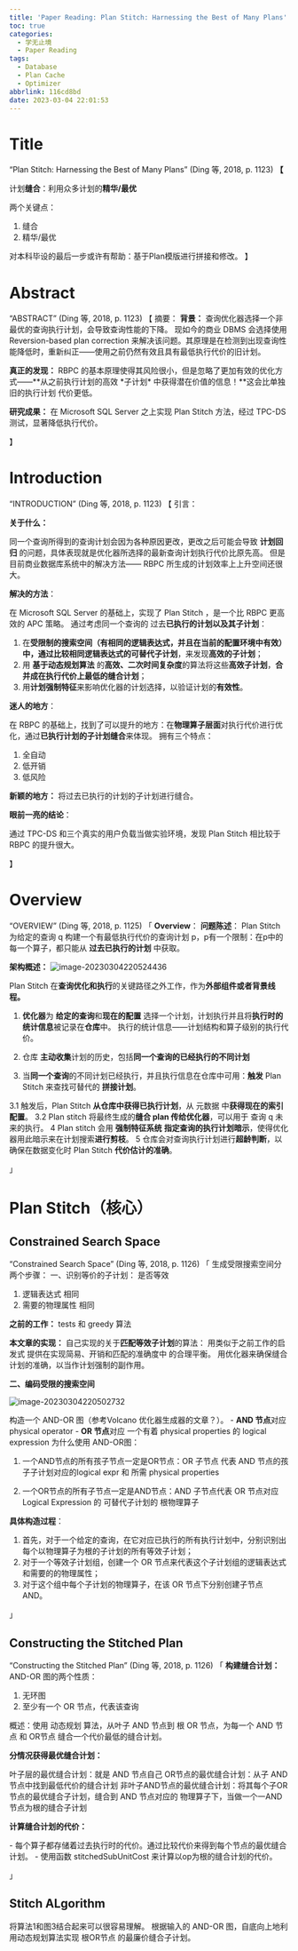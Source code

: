 ```yaml
---
title: 'Paper Reading: Plan Stitch: Harnessing the Best of Many Plans'
toc: true
categories:
  - 学无止境
  - Paper Reading
tags:
  - Database
  - Plan Cache
  - Optimizer
abbrlink: 116cd8bd
date: 2023-03-04 22:01:53
---
```


# Title

“Plan Stitch: Harnessing the Best of Many Plans” (Ding 等, 2018, p. 1123) **【**

计划**缝合**：利用众多计划的**精华/最优**


两个关键点：

1. 缝合
2. 精华/最优




对本科毕设的最后一步或许有帮助：基于Plan模版进行拼接和修改。
】



# Abstract

“ABSTRACT” (Ding 等, 2018, p. 1123) 【
摘要：
**背景：**
查询优化器选择一个非最优的查询执行计划，会导致查询性能的下降。
现如今的商业 DBMS 会选择使用 Reversion-based plan correction 来解决该问题。其原理是在检测到出现查询性能降低时，重新纠正——使用之前仍然有效且具有最低执行代价的旧计划。


**真正的发现：**
RBPC 的基本原理使得其风险很小，但是忽略了更加有效的优化方式——**从之前执行计划的高效 \*子计划\* 中获得潜在价值的信息！**这会比单独旧的执行计划 代价更低。


**研究成果：**
在 Microsoft SQL Server 之上实现 Plan Stitch 方法，经过 TPC-DS 测试，显著降低执行代价。


】



# Introduction

“INTRODUCTION” (Ding 等, 2018, p. 1123) 【
引言：


**关于什么：**

同一个查询所得到的查询计划会因为各种原因更改，更改之后可能会导致 **计划回归** 的问题，具体表现就是优化器所选择的最新查询计划执行代价比原先高。
但是目前商业数据库系统中的解决方法—— RBPC 所生成的计划效率上上升空间还很大。


**解决的方法**：

在 Microsoft SQL Server 的基础上，实现了 Plan Stitch ，是一个比 RBPC 更高效的 APC 策略。
通过考虑同一个查询的 过去**已执行的计划以及其子计划**：

1. 在**受限制的搜索空间（有相同的逻辑表达式，并且在当前的配置环境中有效）**中，通过比较相同逻辑表达式的**可替代子计划**，来发现**高效的子计划**；
2. 用 **基于动态规划算法** 的**高效、二次时间复杂度**的算法将这些**高效子计划**，**合并成在执行代价上最低的缝合计划**；
3. 用**计划强制特征**来影响优化器的计划选择，以验证计划的**有效性**。



**迷人的地方**：

在 RBPC 的基础上，找到了可以提升的地方：在**物理算子层面**对执行代价进行优化，通过**已执行计划的子计划缝合**来体现。
拥有三个特点：

1. 全自动
2. 低开销
3. 低风险



**新颖的地方：**
将过去已执行的计划的子计划进行缝合。


**眼前一亮的结论**：

通过 TPC-DS 和三个真实的用户负载当做实验环境，发现 Plan Stitch 相比较于 RBPC 的提升很大。

】

# Overview

“OVERVIEW” (Ding 等, 2018, p. 1125) 「
**Overview**：
**问题陈述**：
Plan Stitch 为给定的查询 q 构建一个有最低执行代价的查询计划 p，p有一个限制：在p中的每一个算子，都只能从 **过去已执行的计划** 中获取。


**架构概述：**
![image-20230304220524436](https://raw.githubusercontent.com/ZiHao256/Gallery/master/uPic/2023/03/image-20230304220524436.png)

Plan Stitch 在**查询优化和执行**的关键路径之外工作，作为**外部组件或者背景线程。**



1. **优化器**为 **给定的查询**和**现在的配置** 选择一个计划，计划执行并且将**执行时的统计信息**被记录在**仓库**中。 执行的统计信息——计划结构和算子级别的执行代价。



2. 仓库 **主动收集**计划的历史，包括**同一个查询的已经执行的不同计划**



3. 当**同一个查询**的不同计划已经执行，并且执行信息在仓库中可用：**触发** Plan Stitch 来查找可替代的 **拼接计划**。

3.1 触发后，Plan Stitch **从仓库中获得已执行计划**，从 元数据 中**获得现在的索引配置**。
3.2 Plan stitch 将最终生成的**缝合 plan 传给优化器**，可以用于 查询 q 未来的执行。
4 Plan stitch 会用 **强制特征系统** **指定查询的执行计划暗示**，使得优化器用此暗示来在计划搜索**进行剪枝**。
5 仓库会对查询执行计划进行**超龄判断**，以确保在数据变化时 Plan Stitch **代价估计的准确**。


」

# Plan Stitch（核心）

## Constrained Search Space

“Constrained Search Space” (Ding 等, 2018, p. 1126) 「
生成受限搜索空间分两个步骤：
一、识别等价的子计划：
是否等效

1. 逻辑表达式 相同
2. 需要的物理属性 相同

**之前的工作：**
tests 和 greedy 算法

**本文章的实现：**
自己实现的关于**匹配等效子计划**的算法：
  用类似于之前工作的启发式 提供在实现简易、开销和匹配的准确度中 的合理平衡。
  用优化器来确保缝合计划的准确，以当作计划强制的副作用。

**二、编码受限的搜索空间**

![image-20230304220502732](https://raw.githubusercontent.com/ZiHao256/Gallery/master/uPic/2023/03/image-20230304220502732.png)

构造一个 AND-OR 图（参考Volcano 优化器生成器的文章？）。
\- **AND 节点**对应 physical operator
\- **OR 节点**对应 一个有着 physical properties 的 logical expression
为什么使用 AND-OR图：

1. 一个AND节点的所有孩子节点一定是OR节点：OR 子节点 代表 AND 节点的孩子子计划对应的logical expr 和 所需 physical properties



2. 一个OR节点的所有子节点一定是AND节点：AND 子节点代表 OR 节点对应 Logical Expression 的 可替代子计划的 根物理算子



**具体构造过程**：



1. 首先，对于一个给定的查询，在它对应已执行的所有执行计划中，分别识别出每个以物理算子为根的子计划的所有等效子计划；
2. 对于一个等效子计划组，创建一个 OR 节点来代表这个子计划组的逻辑表达式和需要的的物理属性；
3. 对于这个组中每个子计划的物理算子，在该 OR 节点下分别创建子节点 AND。

」



## Constructing the Stitched Plan

“Constructing the Stitched Plan” (Ding 等, 2018, p. 1126) 「
**构建缝合计划：**
AND-OR 图的两个性质：

1. 无环图
2. 至少有一个 OR 节点，代表该查询



概述：使用 动态规划 算法，从叶子 AND 节点到 根 OR 节点，为每一个 AND 节点 和 OR节点 缝合一个代价最低的缝合计划。

**分情况获得最优缝合计划：**

叶子层的最优缝合计划：就是 AND 节点自己
OR节点的最优缝合计划：从子 AND 节点中找到最低代价的缝合计划
非叶子AND节点的最优缝合计划：将其每个子OR节点的最优缝合子计划，缝合到 AND 节点对应的 物理算子下，当做一个一AND节点为根的缝合子计划

**计算缝合计划的代价：**

\- 每个算子都存储着过去执行时的代价。通过比较代价来得到每个节点的最优缝合计划。
\- 使用函数 stitchedSubUnitCost 来计算以op为根的缝合计划的代价。

」

## Stitch ALgorithm

将算法1和图3结合起来可以很容易理解。
根据输入的 AND-OR 图，自底向上地利用动态规划算法实现 根OR节点 的最廉价缝合子计划。
